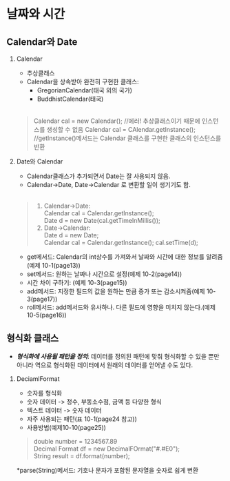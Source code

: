 # 날짜와 시간

## Calendar와 Date

1. Calendar

    - 추상클래스
    - Calendar을 상속받아 완전히 구현한 클래스:
        - GregorianCalendar(태국 외의 국가)
        - BuddhistCalendar(태국)
    <br>

    > Calendar cal = new Calendar();    //에러! 추상클래스이기 때문에 인스턴스를 생성할 수 없음
    > Calendar cal = CAlendar.getInstance();    //getInstance()메서드는 Calendar 클래스를 구현한 클래스의 인스턴스를 반환


2. Date와 Calendar

    - Calendar클래스가 추가되면서 Date는 잘 사용되지 않음.
    - Calendar->Date, Date->Calendar 로 변환할 일이 생기기도 함.
    <br>

    > 1. Calendar->Date:<br>
    >    Calendar cal = Calendar.getInstance();<br>
    >    Date d = new Date(cal.getTimeInMillis());
    > 2. Date->Calendar:<br>
    >    Date d = new Date;<br>
    >    Calendar cal = Calendar.getInstance();
    >    cal.setTime(d);


    - get메서드: Calendar의 int상수를 가져와서 날짜와 시간에 대한 정보를 알려줌(예제 10-1(page13))
    - set메서드: 원하는 날짜나 시간으로 설정(예제 10-2(page14))
    - 시간 차이 구하기: (예제 10-3(page15))
    - add메서드: 지정한 필드의 값을 원하는 만큼 증가 또는 감소시켜줌(예제 10-3(page17))
    - roll메서드: add메서드와 유사하나. 다른 필드에 영향을 미치지 않는다.(예제 10-5(page16))



## 형식화 클래스

- ***형식화에 사용될 패턴을 정의***: 데이터를 정의된 패턴에 맞춰         형식화할 수 있을 뿐만 아니라 역으로 형식화된 데이터에서 원래의        데이터를 얻어낼 수도 있다.

1. DeciamlFormat

    - 숫자를 형식화
    - 숫자 데이터 -> 정수, 부동소수점, 금액 등 다양한 형식
    - 텍스트 데이터 -> 숫자 데이터
    - 자주 사용되는 패턴(표 10-1(page24 참고))
    - 사용방법(예제10-10(page25))
    > double number = 1234567.89<br>
    > Decimal Format df = new DecimalFOrmat("#.#E0");<br>
    > String result = df.format(number);

    *parse(String)메서드: 기호나 문자가 포함된 문자열을 숫자로 쉽게 변환 

